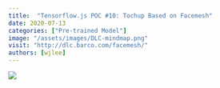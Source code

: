 ```yaml
---
title:  "Tensorflow.js POC #10: Tochup Based on Facemesh"
date: 2020-07-13
categories: ["Pre-trained Model"]
image: "/assets/images/DLC-mindmap.png"
visit: "http://dlc.barco.com/facemesh/"
authors: [wjlee]
---
```


[![](https://rebrand.ly/dlc_png_url)](https://rebrand.ly/dlc_uml_url)


